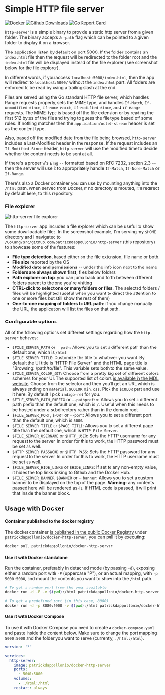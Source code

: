 # Simple HTTP file server

[![Docker](https://img.shields.io/docker/pulls/patrickdappollonio/docker-http-server.svg)](https://hub.docker.com/r/patrickdappollonio/docker-http-server/)
[![Github Downloads](https://img.shields.io/github/downloads/patrickdappollonio/http-server/total?color=orange&label=github%20downloads)](https://github.com/patrickdappollonio/http-server/releases)
[![Go Report Card](https://goreportcard.com/badge/github.com/patrickdappollonio/http-server)](https://goreportcard.com/report/github.com/patrickdappollonio/http-server)

`http-server` is a simple binary to provide a static http server from a given folder. The binary accepts a `-path` flag which can be pointed to a given folder to display it on a browser.

The application listen by default on port 5000. If the folder contains an `index.html` file then the request will be redirected to the folder root and the `index.html` file will be displayed instead of the file explorer (see screenshot below for the file explorer).

In different words, if you access `localhost:5000/index.html`, then the app will redirect to `localhost:5000/` without the `index.html` part. All folders are enforced to be read by using a trailing slash at the end.

Files are served using the Go standard HTTP file server, which handles Range requests properly, sets the MIME type, and handles `If-Match`, `If-Unmodified-Since`, `If-None-Match`, `If-Modified-Since`, and `If-Range` requests. The MIME-type is based off the file extension or by reading the first 512 bytes of the file and trying to guess the file type based off some rules. If nothing matches then the `application/octet-stream` header is set as the content type.

Also, based off the modified date from the file being browsed, `http-server` includes a Last-Modified header in the response. If the request includes an `If-Modified-Since` header, `http-server` will use the modified time to decide whether the content needs to be sent at all.

If there's a proper `w`'s `ETag` -- formatted based on RFC 7232, section 2.3 -- then the server will use it to appropriately handle `If-Match`, `If-None-Match` or `If-Range`.

There's also a Docker container you can use by mounting anything into the `/html` path. When served from Docker, if no directory is mouted, it'll redirect by default here, to this repository.

### File explorer

![http-server file explorer](http://i.imgur.com/m8otA2i.png)

The `http-server` app includes a file explorer which can be useful to show some downloadable files. In the screenshot example, I'm serving my `$HOME` directory and I navigated to `/Golang/src/github.com/patrickdappollonio/http-server` (this repository) to showcase some of the features:

* **File type detection**, based either on the file extension, file name or both.
* **File size** reported by the OS
* **Modified date and permissions** -- under the info icon next to the name
* **Folders are always shown first**, files below folders
* **Path explorer on top**: you can jump back and forth between different folders parent to the one you're visiting
* **CTRL-click to select one or many folders or files**. The selected folders / files will be highlighted (useful when you want to direct the attention to one or more files but still show the rest of them).
* **One-to-one mapping of folders to URL path**: if you change manually the URL, the application will list the files on that path.

### Configurable options

All of the following options set different settings regarding how the `http-server` behaves:

* `$FILE_SERVER_PATH` or `--path`: Allows you to set a different path than the default one, which is `/html`
* `$FILE_SERVER_TITLE`: Customize the title to whatever you want. By default the UI title is "HTTP File Server" and the HTML page title is "Browsing: /path/to/file".
  This variable sets both to the same value.
* `$FILE_SERVER_COLOR_SET`: Choose from a pretty big set of different colors schemes for your UI. The supported list of colors
  [is available in the MDL website](https://getmdl.io/customize/index.html). Choose from the selector and then you'll get an URL
  which is always ending on `material.$COLOR.min.css`. Pick the `$COLOR` part and use it here. By default I pick `indigo-red` for you.
* `$FILE_SERVER_PATH_PREFIX` or `--pathprefix`: Allows you to set a different path prefix than the default one, which is `/`. Useful when this needs to be hosted under a subdirectory rather than in the domain root.
* `$FILE_SERVER_PORT`, `$PORT` or `--port`: Allows you to set a different port than the default one, which is `5000`.
* `$FILE_SERVER_TITLE` or `$PAGE_TITLE`: Allows you to set a different page title than the default one, which is `HTTP File Server`.
* `$FILE_SERVER_USERNAME` or `$HTTP_USER`: Sets the HTTP username for any request to the server. In order for this to work, the HTTP password must be set as well.
* `$HTTP_SERVER_PASSWORD` or `$HTTP_PASS`: Sets the HTTP password for any request to the server. In order for this to work, the HTTP username must be set as well.
* `$FILE_SERVER_HIDE_LINKS` or `$HIDE_LINKS`: If set to any non-empty value, it hides the top links linking to Github and the Docker Hub.
* `$FILE_SERVER_BANNER`, `$BANNER` or `--banner`: Allows you to set a custom banner to be displayed on the top of the page. **Warning:** any contents passed here will be rendered as-is. If HTML code is passed, it will print that inside the banner block.

## Usage with Docker

#### Container published to the docker registry

The docker container [is published in the public Docker Registry](https://hub.docker.com/r/patrickdappollonio/docker-http-server/)
under `patrickdappollonio/docker-http-server`, you can pull it by executing:

```bash
docker pull patrickdappollonio/docker-http-server
```

#### Use it with Docker standalone

Run the container, preferably in detached mode (by passing `-d`), exposing either
a random port with `-P` (uppercase "P"), or an actual mapping, with `-p 5000:5000`,
and mount the contents you want to show into the `/html` path.

```bash
# To get a random port from the ones available
docker run -d -P -v $(pwd):/html patrickdappollonio/docker-http-server

# To get a predefined port (in this case, 8080)
docker run -d -p 8080:5000 -v $(pwd):/html patrickdappollonio/docker-http-server
```

#### Use it with Docker Compose

To use it with Docker Compose you need to create a `docker-compose.yaml` and paste inside
the content below. Make sure to change the port mapping `5000:5000` and the folder you want
to serve (currently, `./html:/html`).

```yaml
version: '2'

services:
  http-server:
    image: patrickdappollonio/docker-http-server
    ports:
      - 5000:5000
    volumes:
      - ./html:/html
    restart: always
```
